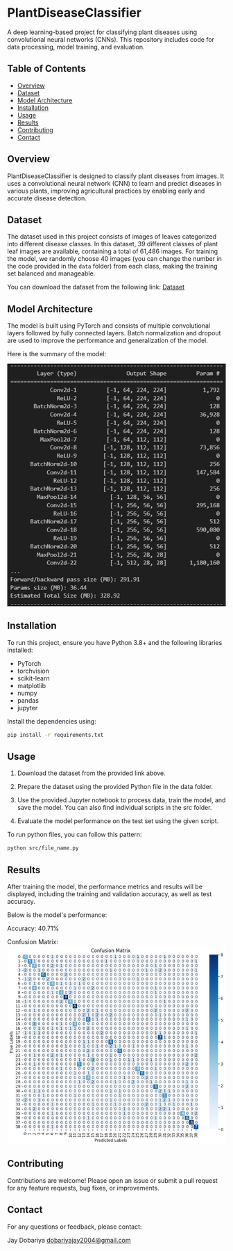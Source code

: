 # PlantDiseaseClassifier

A deep learning-based project for classifying plant diseases using convolutional neural networks (CNNs). This repository includes code for data processing, model training, and evaluation.

## Table of Contents
- [Overview](#overview)
- [Dataset](#dataset)
- [Model Architecture](#model-architecture)
- [Installation](#installation)
- [Usage](#usage)
- [Results](#results)
- [Contributing](#contributing)
- [Contact](#contact)

## Overview
PlantDiseaseClassifier is designed to classify plant diseases from images. It uses a convolutional neural network (CNN) to learn and predict diseases in various plants, improving agricultural practices by enabling early and accurate disease detection.

## Dataset
The dataset used in this project consists of images of leaves categorized into different disease classes. In this dataset, 39 different classes of plant leaf images are available, containing a total of 61,486 images. For training the model, we randomly choose 40 images (you can change the number in the code provided in the `data` folder) from each class, making the training set balanced and manageable.

You can download the dataset from the following link:
[Dataset](https://data.mendeley.com/datasets/tywbtsjrjv/1)

## Model Architecture
The model is built using PyTorch and consists of multiple convolutional layers followed by fully connected layers. Batch normalization and dropout are used to improve the performance and generalization of the model.

Here is the summary of the model:

![Model Summary](images/model.jpg)

## Installation
To run this project, ensure you have Python 3.8+ and the following libraries installed:

- PyTorch
- torchvision
- scikit-learn
- matplotlib
- numpy
- pandas
- jupyter

Install the dependencies using:
```bash
pip install -r requirements.txt
```

## Usage
1. Download the dataset from the provided link above.

2. Prepare the dataset using the provided Python file in the data folder.

3. Use the provided Jupyter notebook to process data, train the model, and save the model. You can also find individual scripts in the src folder.

4. Evaluate the model performance on the test set using the given script.

To run python files, you can follow this pattern:
```bash
python src/file_name.py
```

## Results
After training the model, the performance metrics and results will be displayed, including the training and validation accuracy, as well as test accuracy.

Below is the model's performance:

Accuracy: 40.71%

Confusion Matrix: ![confusion_matrix](images/confusion_matrix.jpg)


## Contributing
Contributions are welcome! Please open an issue or submit a pull request for any feature requests, bug fixes, or improvements.

## Contact
For any questions or feedback, please contact:

Jay Dobariya
dobariyajay2004@gmail.com